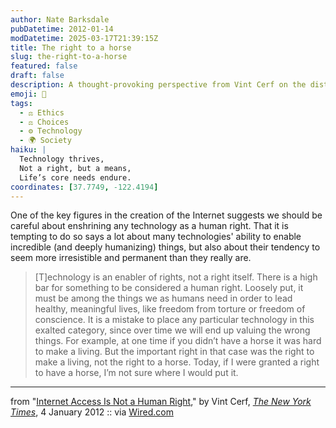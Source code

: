 ```yaml
---
author: Nate Barksdale
pubDatetime: 2012-01-14
modDatetime: 2025-03-17T21:39:15Z
title: The right to a horse
slug: the-right-to-a-horse
featured: false
draft: false
description: A thought-provoking perspective from Vint Cerf on the distinction between technology and human rights.
emoji: 🐴
tags:
  - ⚖️ Ethics
  - ⚖️ Choices
  - ⚙️ Technology
  - 🌍 Society
haiku: |
  Technology thrives,  
  Not a right, but a means,  
  Life’s core needs endure.
coordinates: [37.7749, -122.4194]
---
```


One of the key figures in the creation of the Internet suggests we should be careful about enshrining any technology as a human right. That it is tempting to do so says a lot about many technologies' ability to enable incredible (and deeply humanizing) things, but also about their tendency to seem more irresistible and permanent than they really are.

> [T]echnology is an enabler of rights, not a right itself. There is a high bar for something to be considered a human right. Loosely put, it must be among the things we as humans need in order to lead healthy, meaningful lives, like freedom from torture or freedom of conscience. It is a mistake to place any particular technology in this exalted category, since over time we will end up valuing the wrong things. For example, at one time if you didn’t have a horse it was hard to make a living. But the important right in that case was the right to make a living, not the right to a horse. Today, if I were granted a right to have a horse, I’m not sure where I would put it.

---

from "[Internet Access Is Not a Human Right](https://www.google.com/search?q=%22Internet%20Access%20Is%20Not%20a%20Human%20Right%22%20nytimes.com)," by Vint Cerf, [_The New York Times_](https://www.google.com/search?q=%22_The%20New%20York%20Times_%22%20nytimes.com), 4 January 2012 :: via [Wired.com](https://www.google.com/search?q=%22Wired.com%22%20wired.com)

